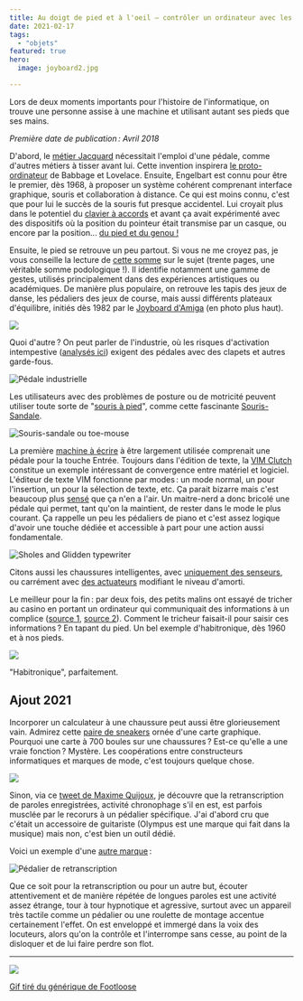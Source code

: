 ```yaml
---
title: Au doigt de pied et à l'oeil — contrôler un ordinateur avec les pieds
date: 2021-02-17
tags:
  - "objets"
featured: true
hero:
  image: joyboard2.jpg

---
```


Lors de deux moments importants pour l'histoire de l'informatique, on trouve une personne assise à une machine et utilisant autant ses pieds que ses mains.

<!-- excerpt -->

*Première date de publication : Avril 2018*



D'abord, le [métier Jacquard](https://fr.wikipedia.org/wiki/M%C3%A9tier_Jacquard) nécessitait l'emploi d'une pédale, comme d'autres métiers à tisser avant lui. Cette invention inspirera [le proto-ordinateur](https://en.wikipedia.org/wiki/Analytical_Engine) de Babbage et Lovelace. Ensuite, Engelbart est connu pour être le premier, dès 1968, à proposer un système cohérent comprenant interface graphique, souris et collaboration à distance. Ce qui est moins connu, c'est que pour lui le succès de la souris fut presque accidentel. Lui croyait plus dans le potentiel du [clavier à accords](https://en.wikipedia.org/wiki/Chorded_keyboard) et avant ça avait expérimenté avec des dispositifs où la position du pointeur était transmise par un casque, ou encore par la position... [du pied et du genou !](ftp://ftp.invisible-island.net/shuford/terminal/engelbart_mouse_alternatives.html)

Ensuite, le pied se retrouve un peu partout. Si vous ne me croyez pas, je vous conseille la lecture de [cette somme](/assets/docs/FootInteraction_AuthorCameraReady.pdf) sur le sujet (trente pages, une véritable somme podologique !). Il identifie notamment une gamme de gestes, utilisés principalement dans des expériences artistiques ou académiques. De manière plus populaire, on retrouve les tapis des jeux de danse, les pédaliers des jeux de course, mais aussi différents plateaux d'équilibre, initiés dès 1982 par le [Joyboard d'Amiga](https://en.wikipedia.org/wiki/Joyboard) (en photo plus haut).

![](/assets/images/Sans-titre-3.png)

Quoi d'autre ? On peut parler de l'industrie, où les risques d'activation intempestive ([analysés ici](assets/docs/TOERGJ-2-13.pdf)) exigent des pédales avec des clapets et autres garde-fous.

![Pédale industrielle](/assets/images/s-l1600.jpg "Pédale industrielle")

Les utilisateurs avec des problèmes de posture ou de motricité peuvent utiliser toute sorte de "[souris à pied](https://en.wikipedia.org/wiki/Footmouse)", comme cette fascinante [Souris-Sandale](http://www.yankodesign.com/2010/04/07/flip-flop-mouse/).

![Souris-sandale ou toe-mouse](/assets/images/toe_mouse.jpg "Souris-sandale ou toe-mouse")

La première [machine à écrire](https://en.wikipedia.org/wiki/Sholes_and_Glidden_typewriter) à être largement utilisée comprenait une pédale pour la touche Entrée. Toujours dans l'édition de texte, la [VIM Clutch](https://github.com/alevchuk/vim-clutch) constitue un exemple intéressant de convergence entre matériel et logiciel. L'éditeur de texte VIM fonctionne par modes : un mode normal, un pour l'insertion, un pour la sélection de texte, etc. Ça parait bizarre mais c'est beaucoup plus [sensé](http://www.viemu.com/a-why-vi-vim.html) que ça n'en a l'air. Un maitre-nerd a donc bricolé une pédale qui permet, tant qu'on la maintient, de rester dans le mode le plus courant. Ça rappelle un peu les pédaliers de piano et c'est assez logique d'avoir une touche dédiée et accessible à part pour une action aussi fondamentale.

![](/assets/images/Sholesglidden2.png "Sholes and Glidden typewriter")

Citons aussi les chaussures intelligentes, avec [uniquement des senseurs](https://www.wareable.com/running/smart-shoes-875), ou carrément avec [des actuateurs](https://en.wikipedia.org/wiki/Adidas_1) modifiant le niveau d'amorti.

Le meilleur pour la fin : par deux fois, des petits malins ont essayé de tricher au casino en portant un ordinateur qui communiquait des informations à un complice ([source 1](https://www.engadget.com/2013/09/18/edward-thorp-father-of-wearable-computing/), [source 2](https://en.wikipedia.org/wiki/Eudaemons)). Comment le tricheur faisait-il pour saisir ces informations ? En tapant du pied. Un bel exemple d'habitronique, dès 1960 et à nos pieds.

![](/assets/images/DFRnbugUwAASueP.jpg)

"Habitronique", parfaitement.



## Ajout 2021

Incorporer un calculateur à une chaussure peut aussi être glorieusement vain. Admirez cette [paire de sneakers](https://www.rockpapershotgun.com/my-sole-weeps-for-these-rtx-3080-shoes) ornée d'une carte graphique. Pourquoi une carte à 700 boules sur une chaussures ? Est-ce qu'elle a une vraie fonction ? Mystère. Les coopérations entre constructeurs informatiques et marques de mode, c'est toujours quelque chose.



![](/assets/images/nzxt-rtkft-studios-pc-shoes.jpeg)

Sinon, via ce [tweet de Maxime Quijoux](https://twitter.com/mquijoux/status/1360129653055324163), je découvre que la retranscription de paroles enregistrées, activité chronophage s'il en est,  est parfois musclée par le recorurs à un pédalier spécifique. J'ai d'abord cru que c'était un accessoire de guitariste (Olympus est une marque  qui fait dans la musique) mais non, c'est bien un outil dédié.



Voici un exemple d'une [autre marque](https://www.grundig-gbs.com/fr/solutions/materiel/digta-transcription-starter-kit/) :

![](/assets/images/Digta-Transcription-Starter-Kit-540_Sp568.jpg "Pédalier de retranscription")

Que ce soit pour la retranscription ou pour un autre but, écouter attentivement et de manière répétée de longues paroles est une activité assez étrange, tour à tour hypnotique et agressive, surtout avec un appareil très tactile comme un pédalier ou une roulette de montage accentue certainement l'effet. On est enveloppé et immergé dans la voix des locuteurs, alors qu'on la contrôle et l'interrompe sans cesse, au point de la disloquer et de lui faire perdre son flot.



***********



![](/assets/images/footloose2.gif)

 [Gif tiré du générique de Footloose](https://www.youtube.com/watch?v=CSWlpZSdu4E)

